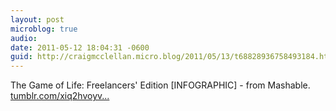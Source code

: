 ```yaml
---
layout: post
microblog: true
audio: 
date: 2011-05-12 18:04:31 -0600
guid: http://craigmcclellan.micro.blog/2011/05/13/t68828936758493184.html
---
```

The Game of Life: Freelancers' Edition [INFOGRAPHIC] - from Mashable. [tumblr.com/xiq2hvoyv...](http://tumblr.com/xiq2hvoyv0)
